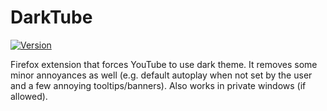 # DarkTube

[![Version](https://img.shields.io/amo/v/darktube.svg)](https://addons.mozilla.org/en-US/firefox/addon/darktube/)

Firefox extension that forces YouTube to use dark theme.
It removes some minor annoyances as well (e.g. default autoplay when not set by the user and a few annoying tooltips/banners).
Also works in private windows (if allowed).
